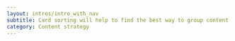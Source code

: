 ```yaml
---
layout: intros/intro_with_nav
subtitle: Card sorting will help to find the best way to group content for your IA. In a card sorting session, you’ll find out what information makes sense to your users. 
category: Content strategy
---
```

